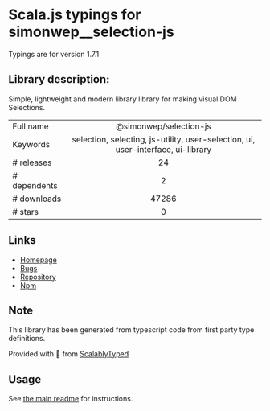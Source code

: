 
# Scala.js typings for simonwep__selection-js

Typings are for version 1.7.1

## Library description:
Simple, lightweight and modern library library for making visual DOM Selections.

|                    |                 |
| ------------------ | :-------------: |
| Full name          | @simonwep/selection-js |
| Keywords           | selection, selecting, js-utility, user-selection, ui, user-interface, ui-library |
| # releases         | 24 |
| # dependents       | 2 |
| # downloads        | 47286 |
| # stars            | 0 |

## Links
- [Homepage](https://github.com/Simonwep/selection#readme)
- [Bugs](https://github.com/Simonwep/selection/issues)
- [Repository](https://github.com/Simonwep/selection)
- [Npm](https://www.npmjs.com/package/%40simonwep%2Fselection-js)
    


## Note
This library has been generated from typescript code from first party type definitions.

Provided with :purple_heart: from [ScalablyTyped](https://github.com/oyvindberg/ScalablyTyped)

## Usage
See [the main readme](../../readme.md) for instructions.


